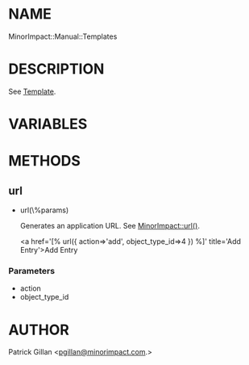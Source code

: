 # NAME

MinorImpact::Manual::Templates

# DESCRIPTION

See [Template](./Template.md).

# VARIABLES

## 

# METHODS

## url

- url(\\%params)

    Generates an application URL. See [MinorImpact::url()](./MinorImpact.md#url).

    <a href='[% url({ action=>'add', object_type_id=>4 }) %]' title='Add Entry'>Add Entry</a>

### Parameters

- action
- object\_type\_id

# AUTHOR

Patrick Gillan <pgillan@minorimpact.com.>
